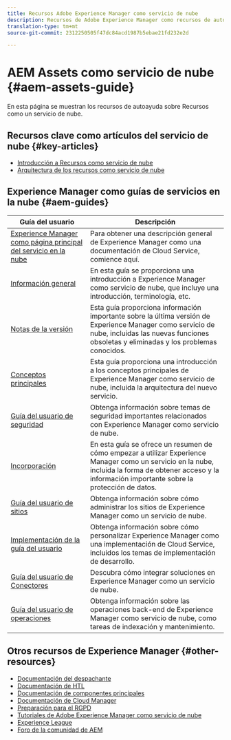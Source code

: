 ```yaml
---
title: Recursos Adobe Experience Manager como servicio de nube
description: Recursos de Adobe Experience Manager como recursos de autoayuda y vínculos de documentación del servicio de nube
translation-type: tm+mt
source-git-commit: 2312250505f47dc84acd1987b5ebae21fd232e2d

---
```



# AEM Assets como servicio de nube {#aem-assets-guide}

En esta página se muestran los recursos de autoayuda sobre Recursos como un servicio de nube.

## Recursos clave como artículos del servicio de nube {#key-articles}

* [Introducción a Recursos como servicio de nube](overview.md)
* [Arquitectura de los recursos como servicio de nube](architecture.md)

## Experience Manager como guías de servicios en la nube {#aem-guides}

| Guía del usuario | Descripción |
|---|---|
| [Experience Manager como página principal del servicio en la nube](/help/landing/home.md) | Para obtener una descripción general de Experience Manager como una documentación de Cloud Service, comience aquí. |
| [Información general](/help/overview/home.md) | En esta guía se proporciona una introducción a Experience Manager como servicio de nube, que incluye una introducción, terminología, etc. |
| [Notas de la versión](/help/release-notes/home.md) | Esta guía proporciona información importante sobre la última versión de Experience Manager como servicio de nube, incluidas las nuevas funciones obsoletas y eliminadas y los problemas conocidos. |
| [Conceptos principales](/help/core-concepts/home.md) | Esta guía proporciona una introducción a los conceptos principales de Experience Manager como servicio de nube, incluida la arquitectura del nuevo servicio. |
| [Guía del usuario de seguridad](/help/security/home.md) | Obtenga información sobre temas de seguridad importantes relacionados con Experience Manager como servicio de nube. |
| [Incorporación](/help/onboarding/home.md) | En esta guía se ofrece un resumen de cómo empezar a utilizar Experience Manager como un servicio en la nube, incluida la forma de obtener acceso y la información importante sobre la protección de datos. |
| [Guía del usuario de sitios](/help/sites-cloud/home.md) | Obtenga información sobre cómo administrar los sitios de Experience Manager como un servicio de nube. |
| [Implementación de la guía del usuario](/help/implementing/home.md) | Obtenga información sobre cómo personalizar Experience Manager como una implementación de Cloud Service, incluidos los temas de implementación de desarrollo. |
| [Guía del usuario de Conectores](/help/connectors/home.md) | Descubra cómo integrar soluciones en Experience Manager como un servicio de nube. |
| [Guía del usuario de operaciones](/help/operations/home.md) | Obtenga información sobre las operaciones back-end de Experience Manager como servicio de nube, como tareas de indexación y mantenimiento. |

## Otros recursos de Experience Manager {#other-resources}

* [Documentación del despachante](/help/implementing/dispatcher/overview.md)
* [Documentación de HTL](https://docs.adobe.com/content/help/en/experience-manager-htl/using/overview.html)
* [Documentación de componentes principales](https://docs.adobe.com/content/help/en/experience-manager-core-components/using/introduction.html)
* [Documentación de Cloud Manager](https://docs.adobe.com/content/help/en/experience-manager-cloud-manager/using/introduction-to-cloud-manager.html)
* [Preparación para el RGPD](/help/onboarding/data-privacy-and-protection-readiness/aem-readiness.md)
* [Tutoriales de Adobe Experience Manager como servicio de nube](https://docs.adobe.com/content/help/en/experience-manager-learn/cloud-service/overview.html)
* [Experience League](https://guided.adobe.com/?promoid=K42KVXHD&mv=other#solutions/experience-manager)
* [Foro de la comunidad de AEM](https://forums.adobe.com/community/experience-cloud/marketing-cloud/experience-manager)

